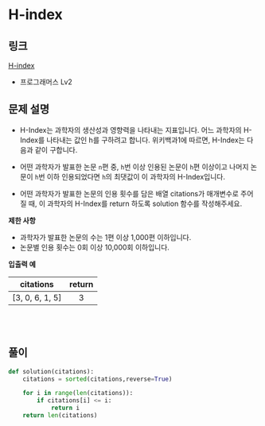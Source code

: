 # H-index

## 링크

[H-index](https://programmers.co.kr/learn/courses/30/lessons/42747#fn1)

- 프로그래머스 Lv2

## 문제 설명

- H-Index는 과학자의 생산성과 영향력을 나타내는 지표입니다. 어느 과학자의 H-Index를 나타내는 값인 h를 구하려고 합니다. 위키백과1에 따르면, H-Index는 다음과 같이 구합니다.

- 어떤 과학자가 발표한 논문 `n`편 중, `h`번 이상 인용된 논문이 `h`편 이상이고 나머지 논문이 `h`번 이하 인용되었다면 `h`의 최댓값이 이 과학자의 H-Index입니다.

- 어떤 과학자가 발표한 논문의 인용 횟수를 담은 배열 citations가 매개변수로 주어질 때, 이 과학자의 H-Index를 return 하도록 solution 함수를 작성해주세요.

**제한 사항**

- 과학자가 발표한 논문의 수는 1편 이상 1,000편 이하입니다.
- 논문별 인용 횟수는 0회 이상 10,000회 이하입니다.

**입출력 예**

|    citations    | return |
| :-------------: | :----: |
| [3, 0, 6, 1, 5] |   3    |

<br></br>

## 풀이

```python
def solution(citations):
    citations = sorted(citations,reverse=True)

    for i in range(len(citations)):
        if citations[i] <= i:
            return i
    return len(citations)
```
